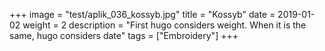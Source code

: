 +++
image = "test/aplik_036_kossyb.jpg"
title = "Kossyb"
date = 2019-01-02
weight = 2
description = "First hugo considers weight. When it is the same, hugo considers date"
tags = ["Embroidery"]
+++